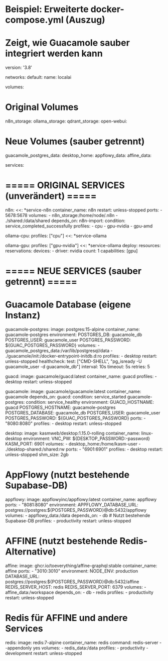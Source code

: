 # Beispiel: Erweiterte docker-compose.yml (Auszug)
# Zeigt, wie Guacamole sauber integriert werden kann

version: '3.8'

networks:
  default:
    name: localai

volumes:
  # Original Volumes
  n8n_storage:
  ollama_storage:
  qdrant_storage:
  open-webui:

  # Neue Volumes (sauber getrennt)
  guacamole_postgres_data:
  desktop_home:
  appflowy_data:
  affine_data:

services:
  # ===== ORIGINAL SERVICES (unverändert) =====
  n8n:
    <<: *service-n8n
    container_name: n8n
    restart: unless-stopped
    ports:
      - 5678:5678
    volumes:
      - n8n_storage:/home/node/.n8n
      - ./shared:/data/shared
    depends_on:
      n8n-import:
        condition: service_completed_successfully
    profiles:
      - cpu
      - gpu-nvidia
      - gpu-amd

  ollama-cpu:
    profiles: ["cpu"]
    <<: *service-ollama

  ollama-gpu:
    profiles: ["gpu-nvidia"]
    <<: *service-ollama
    deploy:
      resources:
        reservations:
          devices:
            - driver: nvidia
              count: 1
              capabilities: [gpu]

  # ===== NEUE SERVICES (sauber getrennt) =====
  # Guacamole Database (eigene Instanz)
  guacamole-postgres:
    image: postgres:15-alpine
    container_name: guacamole-postgres
    environment:
      POSTGRES_DB: guacamole_db
      POSTGRES_USER: guacamole_user
      POSTGRES_PASSWORD: ${GUAC_POSTGRES_PASSWORD}
    volumes:
      - guacamole_postgres_data:/var/lib/postgresql/data
      - ./guacamole/init:/docker-entrypoint-initdb.d:ro
    profiles:
      - desktop
    restart: unless-stopped
    healthcheck:
      test: ["CMD-SHELL", "pg_isready -U guacamole_user -d guacamole_db"]
      interval: 10s
      timeout: 5s
      retries: 5

  guacd:
    image: guacamole/guacd:latest
    container_name: guacd
    profiles:
      - desktop
    restart: unless-stopped

  guacamole:
    image: guacamole/guacamole:latest
    container_name: guacamole
    depends_on:
      guacd:
        condition: service_started
      guacamole-postgres:
        condition: service_healthy
    environment:
      GUACD_HOSTNAME: guacd
      POSTGRES_HOSTNAME: guacamole-postgres
      POSTGRES_DATABASE: guacamole_db
      POSTGRES_USER: guacamole_user
      POSTGRES_PASSWORD: ${GUAC_POSTGRES_PASSWORD}
    ports:
      - "8080:8080"
    profiles:
      - desktop
    restart: unless-stopped

  desktop:
    image: kasmweb/desktop:1.15.0-rolling
    container_name: linux-desktop
    environment:
      VNC_PW: ${DESKTOP_PASSWORD:-password}
      KASM_PORT: 6901
    volumes:
      - desktop_home:/home/kasm-user
      - ./desktop-shared:/shared:rw
    ports:
      - "6901:6901"
    profiles:
      - desktop
    restart: unless-stopped
    shm_size: 2gb

  # AppFlowy (nutzt bestehende Supabase-DB)
  appflowy:
    image: appflowyinc/appflowy:latest
    container_name: appflowy
    ports:
      - "8081:8080"
    environment:
      APPFLOWY_DATABASE_URL: postgres://postgres:${POSTGRES_PASSWORD}@db:5432/appflowy
    volumes:
      - appflowy_data:/data
    depends_on:
      - db  # Nutzt bestehende Supabase-DB
    profiles:
      - productivity
    restart: unless-stopped

  # AFFINE (nutzt bestehende Redis-Alternative)
  affine:
    image: ghcr.io/toeverything/affine-graphql:stable
    container_name: affine
    ports:
      - "3010:3010"
    environment:
      NODE_ENV: production
      DATABASE_URL: postgres://postgres:${POSTGRES_PASSWORD}@db:5432/affine
      REDIS_SERVER_HOST: redis
      REDIS_SERVER_PORT: 6379
    volumes:
      - affine_data:/workspace
    depends_on:
      - db
      - redis
    profiles:
      - productivity
    restart: unless-stopped

  # Redis für AFFINE und andere Services
  redis:
    image: redis:7-alpine
    container_name: redis
    command: redis-server --appendonly yes
    volumes:
      - redis_data:/data
    profiles:
      - productivity
      - development
    restart: unless-stopped
